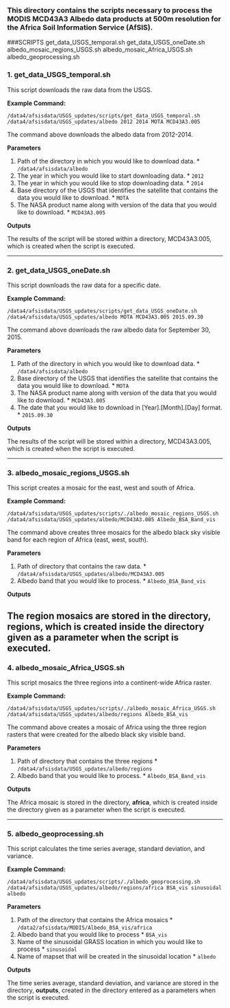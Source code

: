 ### This directory contains the scripts necessary to process the MODIS MCD43A3 Albedo data products at 500m resolution for the Africa Soil Information Service (AfSIS).

###SCRIPTS
get_data_USGS_temporal.sh
get_data_USGS_oneDate.sh
albedo_mosaic_regions_USGS.sh
albedo_mosaic_Africa_USGS.sh
albedo_geoprocessing.sh

### 1. **get_data_USGS_temporal.sh**

This script downloads the raw data from the USGS.

**Example Command:**

```
/data4/afsisdata/USGS_updates/scripts/get_data_USGS_temporal.sh /data4/afsisdata/USGS_updates/albedo 2012 2014 MOTA MCD43A3.005
```

The command above downloads the albedo data from 2012-2014.

**Parameters**

  1. Path of the directory in which you would like to download data.
  	* ``/data4/afsisdata/albedo``
  2. The year in which you would like to start downloading data.
  	* ``2012``
  3. The year in which you would like to stop downloading data.
  	* ``2014`` 
  4. Base directory of the USGS that identifies the satellite that contains the data you would like to download.
  	* ``MOTA``
  5. The NASA product name along with version of the data that you would like to download.
  	* ``MCD43A3.005``

**Outputs**

The results of the script will be stored within a directory, MCD43A3.005, which is created when the script is executed.

---
### 2. **get_data_USGS_oneDate.sh**

This script downloads the raw data for a specific date.

**Example Command:**

```
/data4/afsisdata/USGS_updates/scripts/get_data_USGS_oneDate.sh /data4/afsisdata/USGS_updates/albedo MOTA MCD43A3.005 2015.09.30
```

The command above downloads the raw albedo data for September 30, 2015.

**Parameters**

  1. Path of the directory in which you would like to download data.
  	* ``/data4/afsisdata/albedo``
  2. Base directory of the USGS that identifies the satellite that contains the data you would like to download.
  	* ``MOTA``
  3. The NASA product name along with version of the data that you would like to download.
  	* ``MCD43A3.005``
  4. The date that you would like to download in [Year].[Month].[Day] format.
  	* ``2015.09.30``

**Outputs**

The results of the script will be stored within a directory, MCD43A3.005, which is created when the script is executed.

---
### 3. albedo_mosaic_regions_USGS.sh

This script creates a mosaic for the east, west and south of Africa.

**Example Command:**
```
/data4/afsisdata/USGS_updates/scripts/./albedo_mosaic_regions_USGS.sh /data4/afsisdata/USGS_updates/albedo/MCD43A3.005 Albedo_BSA_Band_vis
```

The command above creates three mosaics for the albedo black sky visible band for each region of Africa (east, west, south).

**Parameters**

  1. Path of directory that contains the raw data.
  	* ``/data4/afsisdata/USGS_updates/albedo/MCD43A3.005``
  2. Albedo band that you would like to process.
  	* ``Albedo_BSA_Band_vis``

**Outputs**

The region mosaics are stored in the directory, **regions**, which is created inside the directory given as a parameter when the script is executed.
---
### 4. albedo_mosaic_Africa_USGS.sh

This script mosaics the three regions into a continent-wide Africa raster.

**Example Command:**

```
/data4/afsisdata/USGS_updates/scripts/./albedo_mosaic_Africa_USGS.sh /data4/afsisdata/USGS_updates/albedo/regions Albedo_BSA_vis
```

The command above creates a mosaic of Africa using the three region rasters that were created for the albedo black sky visible band.

**Parameters**

  1. Path of directory that contains the three regions
  	* ``/data4/afsisdata/USGS_updates/albedo/regions``
  2. Albedo band that you would like to process.
  	* ``Albedo_BSA_Band_vis``

**Outputs**

The Africa mosaic is stored in the directory, **africa**, which is created inside the directory given as a parameter when the script is executed.

---
### 5. albedo_geoprocessing.sh

This script calculates the time series average, standard deviation, and variance.

**Example Command:**

```
/data4/afsisdata/USGS_updates/scripts/./albedo_geoprocessing.sh /data4/afsisdata/USGS_updates/albedo/regions/africa BSA_vis sinusoidal albedo
```

**Parameters**

  1. Path of the directory that contains the Africa mosaics
  	* ``/data2/afsisdata/MODIS/Albedo_BSA_vis/africa``
  2. Albedo band that you would like to process
  	* ``BSA_vis``
  3. Name of the sinusoidal GRASS location in which you would like to process
  	* ``sinusoidal``
  4. Name of mapset that will be created in the sinusoidal location
  	* ``albedo``

**Outputs**

The time series average, standard deviation, and variance are stored in the directory, **outputs**, created  in the directory entered as a parameters when the script is executed.